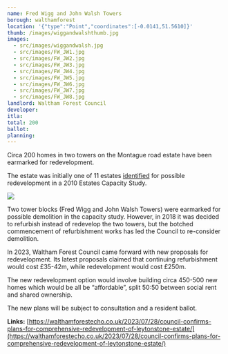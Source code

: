 ```yaml
---
name: Fred Wigg and John Walsh Towers
borough: walthamforest
location: '{"type":"Point","coordinates":[-0.0141,51.5610]}'
thumb: /images/wiggandwalshthumb.jpg
images:
  - src/images/wiggandwalsh.jpg
  - src/images/FW_JW1.jpg
  - src/images/FW_JW2.jpg
  - src/images/FW_JW3.jpg
  - src/images/FW_JW4.jpg
  - src/images/FW_JW5.jpg
  - src/images/FW_JW6.jpg
  - src/images/FW_JW7.jpg
  - src/images/FW_JW8.jpg
landlord: Waltham Forest Council
developer:
itla:
total: 200
ballot:
planning:
---
```

Circa 200 homes in two towers on the Montague road estate have been earmarked for redevelopment.

The estate was initially one of 11 estates [identified](https://democracy.walthamforest.gov.uk/documents/s10654/4.2.%20LSP%20report%20-%20Estates%20Review.pdf) for possible redevelopment in a 2010 Estates Capacity Study.

![](/images/11estates.png)

Two tower blocks (Fred Wigg and John Walsh Towers) were earmarked for possible demolition in the capacity study.
However, in 2018 it was decided to refurbish instead of redevelop the two towers, but the botched commencement of refurbishment works has led the Council to re-consider demolition.

In 2023, Waltham Forest Council came forward with new proposals for redevelopment. Its latest proposals claimed that continuing refurbishment would cost £35-42m, while redevelopment would cost £250m.

The new redevelopment option would involve building circa 450-500 new homes which would be all be “affordable”, split 50:50 between social rent and shared ownership.

The new plans will be subject to consultation and a resident ballot.

__Links:__
[https://walthamforestecho.co.uk/2023/07/28/council-confirms-plans-for-comprehensive-redevelopment-of-leytonstone-estate/](https://walthamforestecho.co.uk/2023/07/28/council-confirms-plans-for-comprehensive-redevelopment-of-leytonstone-estate/)